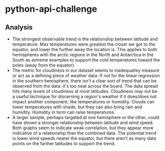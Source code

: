 # python-api-challenge

## Analysis
- The strongest observable trend is the relationship between latitude and temperature. Max temperatures were greatest the closer we got to the equator, and lower the further away the location is. This applies to both hemispheres with the arctic regions in the North and Antarctica in the South as extreme examples to support the cold temperatures toward the poles (away from the equator).
- The metric for cloudiness in our dataset seems to inadequatley measure or act as a defining piece of weather data. If not for the linear regression in the southern hemisphere, there isn't a clear sort of trend that can be observed from the data: it's too neat across the board. The data spread hits many levels of cloudiness at most latitudes. Cloudiness may not be a useful technique for discerning a region's weather if it does/does not impact another component, like temperatures or humidity. Clouds can lower temperatures with shade, but they can also bring rain and humidity. Humidity in term can raise temperatures.
- A larger sample, perhaps targeted at one hemisphere or the other, could have shown a stronger relationship between latitude and wind speed. Both graphs seem to indicate weak correlation, but they appear more indicative of a relationship than the combined data. The potential trend is lower wind speeds nearer the equator, but there aren't as many data points on the farther latitudes to support the trend.
